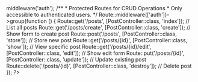 <?php

/**
 * Laravel-based Website Implementation
 * 
 * This script defines the main routes for the Laravel application, including authentication 
 * and CRUD operations for a sample entity (e.g., blog posts). 
 * 
 * Features:
 * - User Registration, Login, and Logout
 * - CRUD operations for posts (Create, Read, Update, Delete)
 * - Middleware for authentication protection
 * 
 * Technologies Used:
 * - Laravel Framework (PHP-based MVC)
 * - Blade Templating for frontend
 * - MySQL Database with Eloquent ORM
 * 
 * Author: [Your Name]
 * Date: [Insert Date]
 */

use Illuminate\Support\Facades\Route;
use App\Http\Controllers\AuthController;
use App\Http\Controllers\PostController;

/**
 * Home Route
 * Displays the welcome page of the website.
 */
Route::get('/', function () {
    return view('welcome');
});

/**
 * Authentication Routes
 * Handles user registration, login, and logout.
 */
Route::get('/register', [AuthController::class, 'showRegisterForm']);
Route::post('/register', [AuthController::class, 'register']);
Route::get('/login', [AuthController::class, 'showLoginForm']);
Route::post('/login', [AuthController::class, 'login']);
Route::post('/logout', [AuthController::class, 'logout'])->middleware('auth');

/**
 * Protected Routes for CRUD Operations
 * Only accessible to authenticated users.
 */
Route::middleware(['auth'])->group(function () {
    Route::get('/posts', [PostController::class, 'index']); // List all posts
    Route::get('/posts/create', [PostController::class, 'create']); // Show form to create post
    Route::post('/posts', [PostController::class, 'store']); // Store new post
    Route::get('/posts/{id}', [PostController::class, 'show']); // View specific post
    Route::get('/posts/{id}/edit', [PostController::class, 'edit']); // Show edit form
    Route::put('/posts/{id}', [PostController::class, 'update']); // Update existing post
    Route::delete('/posts/{id}', [PostController::class, 'destroy']); // Delete post
});

?>
